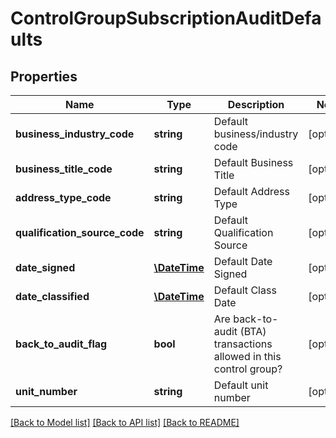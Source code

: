 # ControlGroupSubscriptionAuditDefaults

## Properties
Name | Type | Description | Notes
------------ | ------------- | ------------- | -------------
**business_industry_code** | **string** | Default business/industry code | [optional] 
**business_title_code** | **string** | Default Business Title | [optional] 
**address_type_code** | **string** | Default Address Type | [optional] 
**qualification_source_code** | **string** | Default Qualification Source | [optional] 
**date_signed** | [**\DateTime**](\DateTime.md) | Default Date Signed | [optional] 
**date_classified** | [**\DateTime**](\DateTime.md) | Default Class Date | [optional] 
**back_to_audit_flag** | **bool** | Are back-to-audit (BTA) transactions allowed in this control group? | [optional] 
**unit_number** | **string** | Default unit number | [optional] 

[[Back to Model list]](../README.md#documentation-for-models) [[Back to API list]](../README.md#documentation-for-api-endpoints) [[Back to README]](../README.md)


